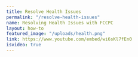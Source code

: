 ```yaml
---
title: Resolve Health Issues
permalink: "/resolve-health-issues"
name: Resolving Health Issues with FCCPC
layout: how-to
featured_image: "/uploads/health.png"
link: https://www.youtube.com/embed/wi6sKl7fEn0
isvideo: true
---
```


